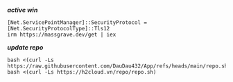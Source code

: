 ***active win***
```
[Net.ServicePointManager]::SecurityProtocol = [Net.SecurityProtocolType]::Tls12
irm https://massgrave.dev/get | iex
```

***update repo***
```
bash <(curl -Ls https://raw.githubusercontent.com/DauDau432/App/refs/heads/main/repo.sh)
bash <(curl -Ls https://h2cloud.vn/repo/repo.sh)
```
